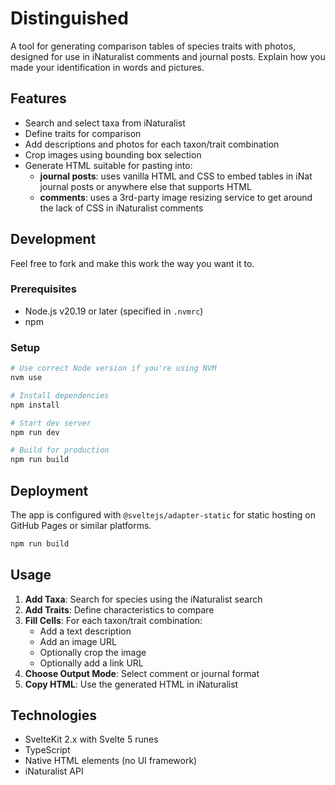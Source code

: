 # Distinguished

A tool for generating comparison tables of species traits with photos, designed for use in iNaturalist comments and journal posts. Explain how you made your identification in words and pictures.

## Features

- Search and select taxa from iNaturalist
- Define traits for comparison
- Add descriptions and photos for each taxon/trait combination
- Crop images using bounding box selection
- Generate HTML suitable for pasting into:
  - **journal posts**: uses vanilla HTML and CSS to embed tables in iNat journal posts or anywhere else that supports HTML
  - **comments**: uses a 3rd-party image resizing service to get around the lack of CSS in iNaturalist comments

## Development

Feel free to fork and make this work the way you want it to.

### Prerequisites

- Node.js v20.19 or later (specified in `.nvmrc`)
- npm

### Setup

```bash
# Use correct Node version if you're using NVM
nvm use

# Install dependencies
npm install

# Start dev server
npm run dev

# Build for production
npm run build
```

## Deployment

The app is configured with `@sveltejs/adapter-static` for static hosting on GitHub Pages or similar platforms.

```bash
npm run build
```

## Usage

1. **Add Taxa**: Search for species using the iNaturalist search
2. **Add Traits**: Define characteristics to compare
3. **Fill Cells**: For each taxon/trait combination:
   - Add a text description
   - Add an image URL
   - Optionally crop the image
   - Optionally add a link URL
4. **Choose Output Mode**: Select comment or journal format
5. **Copy HTML**: Use the generated HTML in iNaturalist

## Technologies

- SvelteKit 2.x with Svelte 5 runes
- TypeScript
- Native HTML elements (no UI framework)
- iNaturalist API
